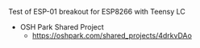 Test of ESP-01 breakout for ESP8266 with Teensy LC 

* OSH Park Shared Project
   * https://oshpark.com/shared_projects/4drkvDAo
